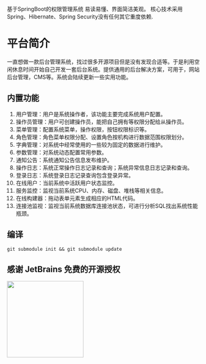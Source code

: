 基于SpringBoot的权限管理系统 易读易懂、界面简洁美观。 核心技术采用Spring、Hibernate、Spring Security没有任何其它重度依赖.

# 平台简介

一直想做一款后台管理系统，找过很多开源项目但是没有发现合适等。于是利用空闲休息时间开始自己开发一套后台系统。提供通用的后台解决方案，可用于，网站后台管理，CMS等。系统会陆续更新一些实用功能。

## 内置功能

1. 用户管理：用户是系统操作者，该功能主要完成系统用户配置。
1. 操作员管理：用户可创建操作员，能把自己拥有等权限分配给从操作员。
1. 菜单管理：配置系统菜单，操作权限，按钮权限标识等。
1. 角色管理：角色菜单权限分配、设置角色按机构进行数据范围权限划分。
1. 字典管理：对系统中经常使用的一些较为固定的数据进行维护。
1. 参数管理：对系统动态配置常用参数。
1. 通知公告：系统通知公告信息发布维护。
1. 操作日志：系统正常操作日志记录和查询；系统异常信息日志记录和查询。
1. 登录日志：系统登录日志记录查询包含登录异常。
1. 在线用户：当前系统中活跃用户状态监控。
1. 服务监控：监视当前系统CPU、内存、磁盘、堆栈等相关信息。
1. 在线构建器：拖动表单元素生成相应的HTML代码。
1. 连接池监视：监视当前系统数据库连接池状态，可进行分析SQL找出系统性能瓶颈。

## 编译

```shell
git submodule init && git submodule update
```

## 感谢 JetBrains 免费的开源授权

<a href="https://www.jetbrains.com/" target="_blank">
<img src="https://resources.jetbrains.com/storage/products/company/brand/logos/jb_beam.png" height="200"/></a>
